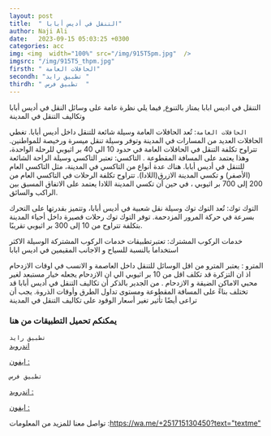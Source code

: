 ```yaml
---
layout: post
title:  " التنقل في أديس أبابا"
author: Naji Ali
date:   2023-09-15 05:03:25 +0300
categories: acc
img: <img  width="100%" src="/img/915T5pm.jpg"  />
imgsrc: "/img/915T5_thpm.jpg" 
firsth: " الحافلات العامة"
secondh: "تطبيق رايد "
thirdh: " تطبيق فرس  "
---
```


التنقل في اديس ابابا يمتاز بالتنوع, فيما يلي نظرة عامة على وسائل النقل في أديس أبابا وتكاليف التنقل في المدينة 




`الحافلات العامة`: تُعد الحافلات العامة وسيلة شائعة للتنقل داخل أديس أبابا. تغطي الحافلات العديد من المسارات في المدينة وتوفر وسيلة تنقل ميسرة ورخيصة للمواطنين. تتراوح تكلفة التنقل في الحافلات العامة في حدود 10 الي 40  بر اثيوبي  للرحلة الواحدة، وهذا يعتمد على المسافة المقطوعة
.
التاكسي:  تعتبر التاكسي وسيلة الراحة الشائعة للتنقل في أديس أبابا. هناك عدة أنواع من التاكسي في المدينة، مثل التاكسي العام (الأصفر) و تكسي المدينة الازرق(اللادا). تتراوح تكلفة الرحلات في التاكسي العام من 200 إلى 700 بر اثيوبي ، في حين أن تكسي المدينة  اللادا يعتمد على الاتفاق المسبق بين الراكب والسائق.


التوك توك: تُعد التوك توك وسيلة نقل شعبية في أديس أبابا، وتتميز بقدرتها على التحرك بسرعة في حركة المرور المزدحمة. توفر التوك توك رحلات قصيرة داخل أحياء المدينة بتكلفة تتراوح من 10 إلى 300 بر اثيوبي تقريبًا.


خدمات الركوب المشترك: تعتبرتطبيقات خدمات الركوب المشتركة الوسيلة الاكثر استخداما بالنسبة للسياح و الاجانب المقيمين في اديس ابابا


المترو : يعتبر المترو من اقل الوسائل للتنقل داخل العاصمة و الانسب في اوقات الازدحام اذ  ان التزكرة قد تكلف اقل من 10 بر اثيوبي الي ان الازدحام يجعله خيار مستبعد لغير محبي الاماكن الضيقة و الازدحام .
من الجدير بالذكر أن تكاليف التنقل في أديس أبابا قد تختلف بناءً على المسافة المقطوعة ومستوى تداول الطرق وأوقات الذروة. يجب أن تراعى أيضًا تأثير تغير أسعار الوقود على تكاليف التنقل في المدينة


<h3>يمكنكم تحميل التطبيقات من هنا</h3>

`تطبيق رايد `
<br>
<a href="https://play.google.com/store/apps/details?id=com.multibrains.taxi.passenger.ridepassengeret&hl=en&gl=US">اندرويد </a>

 <a href= "https://apps.apple.com/us/app/ride-ethiopia-djibouti/id1375514824"> ايفون :   </a>

`تطبيق فرس `

<a href="https://play.google.com/store/apps/details?id=com.feres.user&hl=en&gl=US">اندرويد : </a>

<a href="https://apps.apple.com/ke/app/feres/id1477739364">ايفون : </a>





تواصل معنا للمزيد من المعلومات :<https://wa.me/+251715130450?text="textme">

